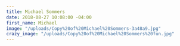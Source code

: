 ```yaml
---
title: Michael Sommers
date: 2018-08-27 10:08:00 -04:00
first_name: Michael
image: "/uploads/Copy%20of%20Michael%20Sommers-3a48a9.jpg"
crazy_image: "/uploads/Copy%20of%20Michael%20Sommers%20fun.jpg"
---
```


